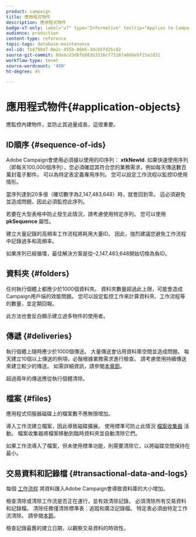 ```yaml
---
product: campaign
title: 應用程式物件
description: 應用程式物件
badge-v7-only: label="v7" type="Informative" tooltip="Applies to Campaign Classic v7 only"
audience: production
content-type: reference
topic-tags: database-maintenance
exl-id: fb4798d7-0a2c-455b-86b6-3dcb5fd25c82
source-git-commit: 8debcd3d8fb883b3316cf75187a86bebf15a1d31
workflow-type: tm+mt
source-wordcount: '459'
ht-degree: 4%

---
```


# 應用程式物件{#application-objects}



應監控內建物件，並防止其過量成長，這很重要。

## ID順序 {#sequence-of-ids}

Adobe Campaign會使用必須據以使用的ID序列： **xtkNewId**. 如果快速使用序列（即每天100,000個序列），您必須確認其符合您的業務需求，例如每天傳送數百萬封電子郵件。 可以為特定表定義專用序列。 您可以設定工作流程以監控ID使用情形。

當序列達到20多億（確切數字為2,147,483,648）時，就會回到零。 這必須避免並造成問題，因此必須監控此序列。

若要在大型表格中防止發生此情況，請考慮使用特定序列。 您可以使用 **pkSequence** 屬性。

建立大量記錄的高頻率工作流程將耗用大量ID。 因此，強烈建議您避免工作流程中記錄過多和高頻率。

如果序列已經循環，最佳解決方案是從–2,147,483,648開始切換為負ID。

## 資料夾 {#folders}

任何執行個體上都應少於1000個資料夾。 資料夾數量超過此上限，可能會造成Campaign用戶端的效能問題。 您可以設定監控工作來計算資料夾、工作流程等的數量，並定期回報。

此方法也會反白顯示建立過多物件的使用者。

## 傳遞 {#deliveries}

執行個體上隨時應少於1000個傳送。 大量傳送會佔用資料庫空間並造成問題。 每天建立10個以上傳送的例項，必鬚根據業務需求進行檢查。 請考慮使用持續傳送來建立較少的傳送。 如需詳細資訊，請參閱[本章節](../../workflow/using/continuous-delivery.md)。

超過兩年的傳送應從執行個體清除。

## 檔案 {#files}

應用程式伺服器磁碟上的檔案數不應無限增加。

導入工作流建立檔案，因此導致磁碟擴展。 使用標準可防止此情況 [檔案收集器](../../workflow/using/file-collector.md) 活動。 檔案收集器將檔案移動到臨時資料夾並自動清除它們。

如果工作流導入了檔案，但未使用標準功能，則需要清除它，以將磁碟空間保持在最小。

## 交易資料和記錄檔 {#transactional-data-and-logs}

每個 [工作流程](../../workflow/using/data-life-cycle.md#work-table) 將資料匯入Adobe Campaign會導致資料庫的大小增加。

檢查清除或清除工作流是否正在運行，並有效清除記錄。 必須清除所有交易資料和記錄檔。 清除任務僅清除標準表：追蹤和廣泛記錄檔。 特定表必須由特定工作流清除。 請參閱[本節](../../workflow/using/monitoring-workflow-execution.md#purging-the-logs)。

檢查記錄最舊的建立日期，以觀察交易資料的時效性。
